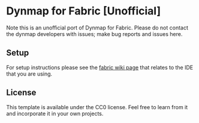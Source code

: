 # Dynmap for Fabric [Unofficial]

Note this is an unofficial port of Dynmap for Fabric.
Please do not contact the dynmap developers with issues; make bug reports and issues here.

## Setup

For setup instructions please see the [fabric wiki page](https://fabricmc.net/wiki/tutorial:setup) that relates to the IDE that you are using.

## License

This template is available under the CC0 license. Feel free to learn from it and incorporate it in your own projects.

